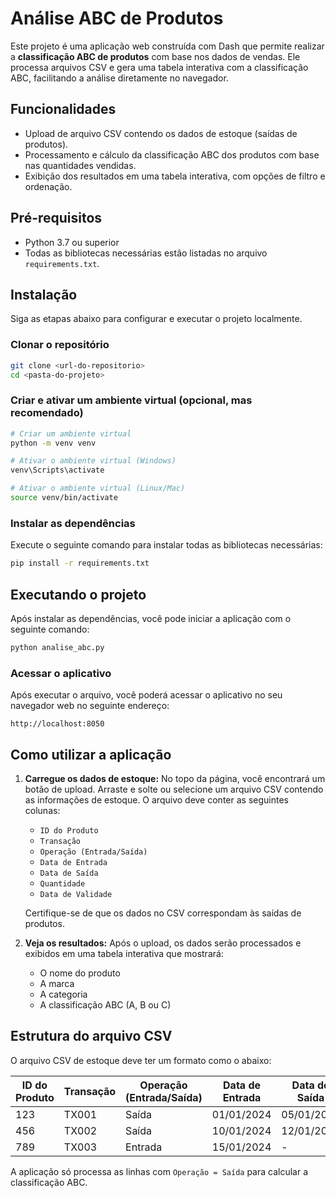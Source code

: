 
# Análise ABC de Produtos

Este projeto é uma aplicação web construída com Dash que permite realizar a **classificação ABC de produtos** com base nos dados de vendas. Ele processa arquivos CSV e gera uma tabela interativa com a classificação ABC, facilitando a análise diretamente no navegador.

## Funcionalidades

- Upload de arquivo CSV contendo os dados de estoque (saídas de produtos).
- Processamento e cálculo da classificação ABC dos produtos com base nas quantidades vendidas.
- Exibição dos resultados em uma tabela interativa, com opções de filtro e ordenação.

## Pré-requisitos

- Python 3.7 ou superior
- Todas as bibliotecas necessárias estão listadas no arquivo `requirements.txt`.

## Instalação

Siga as etapas abaixo para configurar e executar o projeto localmente.

### Clonar o repositório

```bash
git clone <url-do-repositorio>
cd <pasta-do-projeto>
```

### Criar e ativar um ambiente virtual (opcional, mas recomendado)

```bash
# Criar um ambiente virtual
python -m venv venv

# Ativar o ambiente virtual (Windows)
venv\Scripts\activate

# Ativar o ambiente virtual (Linux/Mac)
source venv/bin/activate
```

### Instalar as dependências

Execute o seguinte comando para instalar todas as bibliotecas necessárias:

```bash
pip install -r requirements.txt
```

## Executando o projeto

Após instalar as dependências, você pode iniciar a aplicação com o seguinte comando:

```bash
python analise_abc.py
```

### Acessar o aplicativo

Após executar o arquivo, você poderá acessar o aplicativo no seu navegador web no seguinte endereço:

```
http://localhost:8050
```

## Como utilizar a aplicação

1. **Carregue os dados de estoque:** No topo da página, você encontrará um botão de upload. Arraste e solte ou selecione um arquivo CSV contendo as informações de estoque. O arquivo deve conter as seguintes colunas:
   - `ID do Produto`
   - `Transação`
   - `Operação (Entrada/Saída)`
   - `Data de Entrada`
   - `Data de Saída`
   - `Quantidade`
   - `Data de Validade`
   
   Certifique-se de que os dados no CSV correspondam às saídas de produtos.

2. **Veja os resultados:** Após o upload, os dados serão processados e exibidos em uma tabela interativa que mostrará:
   - O nome do produto
   - A marca
   - A categoria
   - A classificação ABC (A, B ou C)

## Estrutura do arquivo CSV

O arquivo CSV de estoque deve ter um formato como o abaixo:

| ID do Produto | Transação | Operação (Entrada/Saída) | Data de Entrada | Data de Saída | Quantidade | Data de Validade |
|---------------|-----------|--------------------------|-----------------|--------------|------------|------------------|
| 123           | TX001     | Saída                    | 01/01/2024      | 05/01/2024   | 50         | 01/01/2025       |
| 456           | TX002     | Saída                    | 10/01/2024      | 12/01/2024   | 20         | 01/01/2025       |
| 789           | TX003     | Entrada                  | 15/01/2024      | -            | 10         | 01/02/2025       |

A aplicação só processa as linhas com `Operação = Saída` para calcular a classificação ABC.